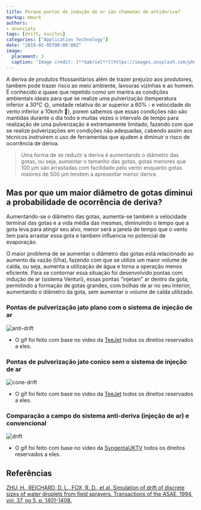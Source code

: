 ```yaml
---
title: Porque pontas de indução de ar são chamadas de antideriva?
markup: mmark
authors:
- anunciato
tags: [drift, nozzles]
categories: ["Application Technology"]
date: "2019-02-05T00:00:00Z"
image:
  placement: 3
  caption: 'Image credit: [**Gabriel**](https://images.unsplash.com/photo-1557505482-fb5252df1d67?ixlib=rb-1.2.1&ixid=eyJhcHBfaWQiOjEyMDd9&auto=format&fit=crop&w=1055&q=80)'
---
```

A deriva de produtos fitossanitários além de trazer prejuízo aos produtores, tambem pode trazer risco ao meio ambiente, lavouras vizinhas e ao homem. É conhecido e quase que repetido como um mantra as condições ambientais ideais para que se realize uma pulverização (temperatura inferior a 30°C 🌞, umidade relativa do ar superior a 60% 💧 e velocidade do vento inferior a 10km/h 💨), porem sabemos que essas condições não são mantidas durante o dia todo e muitas vezes o intervalo de tempo para realização de uma pulverização é extremamente limitado, fazendo com que se realize pulverizações em condições não adequadas, cabendo assim aos técnicos instruírem o uso de ferramentas que ajudem a diminuir o risco de ocorrência de deriva. 

>Uma forma de se reduzir a deriva é aumentando o diâmetro das gotas, ou seja, aumentar o tamanho das gotas, gotas menores que 100 µm são arrastadas com facilidade pelo vento enquanto gotas maiores de 500 µm tendem a apresentar menor deriva. 

## Mas por que um maior diâmetro de gotas diminui a probabilidade de ocorrência de deriva? 

Aumentando-se o diâmetro das gotas, aumenta-se também a velocidade terminal das gotas e a vida média das mesmas, diminuindo o tempo que a gota leva para atingir seu alvo, menor será a janela de tempo que o vento tem para arrastar essa gota e tambem influencia no potencial de evaporação. 

O maior problema de se aumentar o diâmetro das gotas está relacionado ao aumento da vazão (l/ha), fazendo com que se utilize um maior volume de calda, ou seja, aumenta a utilização de água e torna a operação menos eficiente. Para se contornar essa situação foi desenvolvido pontas com indução de ar (sistema Venturi), essas pontas “injetam” ar dentro da gota, permitindo a formação de gotas grandes, com bolhas de ar no seu interior, aumentando o diâmetro da gota, sem aumentar o volume de calda utilizado.

### Pontas de pulverização jato plano com o sistema de injeção de ar

![anti-drift](https://media.giphy.com/media/j0YB3z9hmxH4ryPR2L/giphy.gif)
* O gif foi feito com base no video da [TeeJet](https://www.youtube.com/watch?v=UdkKfVN_slU) todos os direitos reservados a eles.

### Pontas de pulverização jato conico sem o sistema de injeção de ar

![cone-drift](https://media.giphy.com/media/eg4svcDQEpMIRJALcp/giphy.gif)
* O gif foi feito com base no video da [TeeJet](https://www.youtube.com/watch?v=6_jz2zvX7gI) todos os direitos reservados a eles.

### Comparação a campo do sistema anti-deriva (injeção de ar) e convencional

![drift](https://media.giphy.com/media/WrriplKxfC0b8FE5eM/giphy.gif)
* O gif foi feito com base no video da [SyngentaUKTV](https://www.youtube.com/watch?v=oVJJ5xztPVc) todos os direitos reservados a eles.

## Referências

[ZHU, H., REICHARD, D. L., FOX, R. D., et al. Simulation of drift of discrete sizes of water droplets from field sprayers. Transactions of the ASAE, 1994, vol. 37, no 5, p. 1401-1408.](https://elibrary.asabe.org/abstract.asp?aid=28220&t=2&redir=&redirType)
